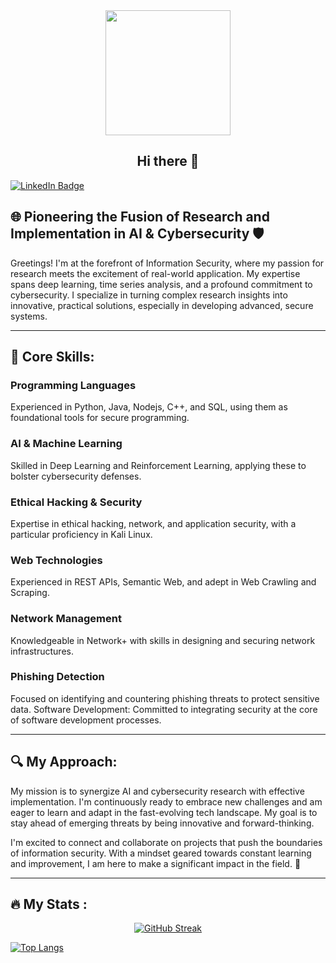 <div id="header" align="center">
  <img src="https://media.giphy.com/media/2i7jspnRBYgg6v4Oki/giphy.gif" width="200" height="200"/>
  
</div>

## <div align="center">Hi there 👋</div>

<div id="badges">
  <a href="www.linkedin.com/in/bagher-mohammadzadeh">
    <img src="https://img.shields.io/badge/LinkedIn-blue?style=for-the-badge&logo=linkedin&logoColor=white" alt="LinkedIn Badge"/>
  </a>


## 🌐 Pioneering the Fusion of Research and Implementation in AI & Cybersecurity 🛡️

Greetings! I'm at the forefront of Information Security, where my passion for research meets the excitement of real-world application. My expertise spans deep learning, time series analysis, and a profound commitment to cybersecurity. I specialize in turning complex research insights into innovative, practical solutions, especially in developing advanced, secure systems.
<hr>

## 🚀 Core Skills:

### Programming Languages
Experienced in Python, Java, Nodejs, C++, and SQL, using them as foundational tools for secure programming.
### AI & Machine Learning
Skilled in Deep Learning and Reinforcement Learning, applying these to bolster cybersecurity defenses.
### Ethical Hacking & Security
Expertise in ethical hacking, network, and application security, with a particular proficiency in Kali Linux.
### Web Technologies
Experienced in REST APIs, Semantic Web, and adept in Web Crawling and Scraping.
### Network Management
Knowledgeable in Network+ with skills in designing and securing network infrastructures.
### Phishing Detection 
Focused on identifying and countering phishing threats to protect sensitive data.
Software Development: Committed to integrating security at the core of software development processes.
<hr>

## 🔍 My Approach:
My mission is to synergize AI and cybersecurity research with effective implementation. I'm continuously ready to embrace new challenges and am eager to learn and adapt in the fast-evolving tech landscape. My goal is to stay ahead of emerging threats by being innovative and forward-thinking.

I'm excited to connect and collaborate on projects that push the boundaries of information security. With a mindset geared towards constant learning and improvement, I am here to make a significant impact in the field. 🌟
<hr>

## :fire: My Stats :



<div align="center">
  
[![GitHub Streak](http://github-readme-streak-stats.herokuapp.com?user=bagher2901&theme=dark&background=000000)](https://git.io/streak-stats)

</div>

[![Top Langs](https://github-readme-stats.vercel.app/api/top-langs/?username=bagher2901&layout=compact&theme=vision-friendly-dark)](https://github.com/anuraghazra/github-readme-stats)
